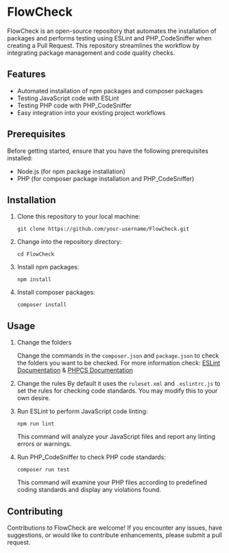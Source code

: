 # FlowCheck

FlowCheck is an open-source repository that automates the installation of packages and performs testing using ESLint and PHP_CodeSniffer when creating a Pull Request. This repository streamlines the workflow by integrating package management and code quality checks.

## Features

- Automated installation of npm packages and composer packages
- Testing JavaScript code with ESLint
- Testing PHP code with PHP_CodeSniffer
- Easy integration into your existing project workflows

## Prerequisites

Before getting started, ensure that you have the following prerequisites installed:

- Node.js (for npm package installation)
- PHP (for composer package installation and PHP_CodeSniffer)

## Installation

1. Clone this repository to your local machine:

   ```shell
   git clone https://github.com/your-username/FlowCheck.git
   ```
2. Change into the repository directory:
    ```shell
    cd FlowCheck
    ```
3. Install npm packages:

    ```shell
    npm install
    ```
4. Install composer packages:

    ```shell
    composer install
    ```
## Usage
1. Change the folders
   
   Change the commands in the `composer.json` and `package.json` to check the folders you want to be checked.
   For more information check: [ESLint Documentation](https://eslint.org/docs/latest/use/getting-started) & [PHPCS Documentation](https://github.com/slevomat/coding-standard)
2. Change the rules
   By default it uses the `ruleset.xml` and `.eslintrc.js` to set the rules for checking code standards. You may modify this to your own desire.
3. Run ESLint to perform JavaScript code linting:

    ```shell
    npm run lint
    ```
    This command will analyze your JavaScript files and report any linting errors or warnings.

3. Run PHP_CodeSniffer to check PHP code standards:

    ```shell
    composer run test
    ```
    This command will examine your PHP files according to predefined coding standards and display any violations found.

## Contributing
Contributions to FlowCheck are welcome! If you encounter any issues, have suggestions, or would like to contribute enhancements, please submit a pull request.